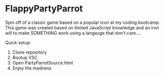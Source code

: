 # FlappyPartyParrot
Spin off of a classic game based on a popular icon at my coding bootcamp.
This game was created based on limited JavaScript knowledge and an iron will to make SOMETHING work using a langauge that don't care....

Quick setup:
1. Clone repository
2. Bootup VSC
3. Open PartyParrotSource.html 
4. Enjoy the madness
